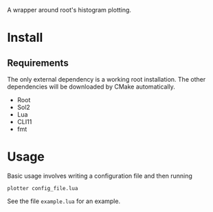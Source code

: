 A wrapper around root's histogram plotting.

# Install
## Requirements
The only external dependency is a working root installation. The other dependencies will be downloaded by CMake automatically. 

  * Root
  * Sol2
  * Lua
  * CLI11
  * fmt

# Usage

Basic usage involves writing a configuration file and then running
```
plotter config_file.lua
```
See the file ```example.lua``` for an example. 
  
